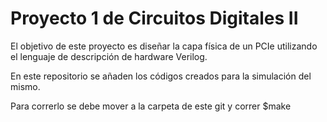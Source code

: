 # Proyecto 1 de Circuitos Digitales II

El objetivo de este proyecto es diseñar la capa física de un PCIe utilizando el lenguaje de descripción de hardware Verilog.

En este repositorio se añaden los códigos creados para la simulación del mismo.

Para correrlo se debe mover a la carpeta de este git y correr $make
